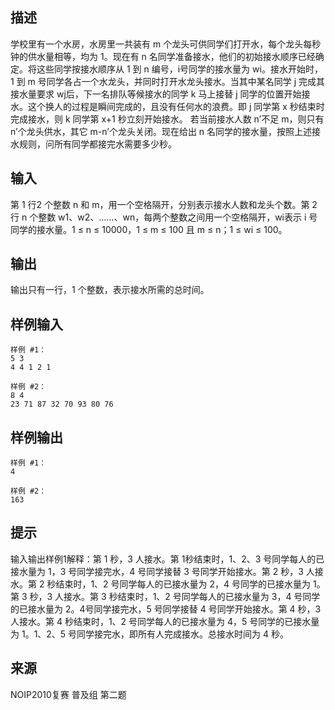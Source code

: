 ## 描述


学校里有一个水房，水房里一共装有 m 个龙头可供同学们打开水，每个龙头每秒钟的供水量相等，均为 1。现在有 n 名同学准备接水，他们的初始接水顺序已经确定。将这些同学按接水顺序从 1 到 n 编号，i号同学的接水量为 wi。接水开始时，1 到 m 号同学各占一个水龙头，并同时打开水龙头接水。当其中某名同学 j 完成其接水量要求 wj后，下一名排队等候接水的同学 k 马上接替 j 同学的位置开始接水。这个换人的过程是瞬间完成的，且没有任何水的浪费。即 j 同学第 x 秒结束时完成接水，则 k 同学第 x+1 秒立刻开始接水。 若当前接水人数 n’不足 m，则只有 n’个龙头供水，其它 m-n’个龙头关闭。现在给出 n 名同学的接水量，按照上述接水规则，问所有同学都接完水需要多少秒。


## 输入


第 1 行2 个整数 n 和 m，用一个空格隔开，分别表示接水人数和龙头个数。第 2 行 n 个整数 w1、w2、……、wn，每两个整数之间用一个空格隔开，wi表示 i 号同学的接水量。1 ≤ n ≤ 10000，1 ≤ m ≤ 100 且 m ≤ n；1 ≤ wi ≤ 100。

## 输出


输出只有一行，1 个整数，表示接水所需的总时间。

## 样例输入


```
样例 #1：
5 3
4 4 1 2 1

样例 #2：
8 4
23 71 87 32 70 93 80 76
```


## 样例输出


```
样例 #1：
4

样例 #2：
163
```


## 提示


输入输出样例1解释：第 1 秒，3 人接水。第 1秒结束时，1、2、3 号同学每人的已接水量为 1，3 号同学接完水，4 号同学接替 3 号同学开始接水。第 2 秒，3 人接水。第 2 秒结束时，1、2 号同学每人的已接水量为 2，4 号同学的已接水量为 1。第 3 秒，3 人接水。第 3 秒结束时，1、2 号同学每人的已接水量为 3，4 号同学的已接水量为 2。4号同学接完水，5 号同学接替 4 号同学开始接水。第 4 秒，3 人接水。第 4 秒结束时，1、2 号同学每人的已接水量为 4，5 号同学的已接水量为 1。1、2、5 号同学接完水，即所有人完成接水。总接水时间为 4 秒。

## 来源


NOIP2010复赛 普及组 第二题

